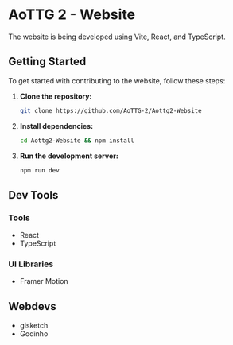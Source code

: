 # AoTTG 2 - Website

The website is being developed using Vite, React, and TypeScript.

## Getting Started

To get started with contributing to the website, follow these steps:

1. **Clone the repository:**
   ```bash
   git clone https://github.com/AoTTG-2/Aottg2-Website
   ```
2. **Install dependencies:**
   ```bash
   cd Aottg2-Website && npm install
   ```
3. **Run the development server:**
   ```bash
   npm run dev
   ```
## Dev Tools

### Tools
- React
- TypeScript
### UI Libraries
- Framer Motion


## Webdevs
- gisketch
- Godinho



